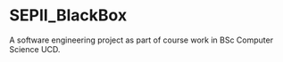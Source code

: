 # SEPII_BlackBox
A software engineering project as part of course work in BSc Computer Science UCD. 
